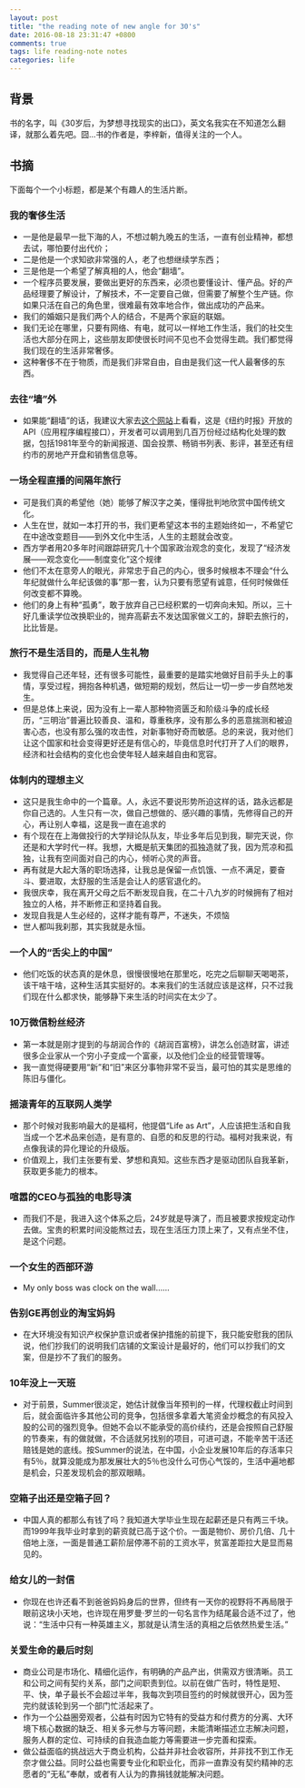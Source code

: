 ```yaml
---
layout: post
title: "the reading note of new angle for 30's"
date: 2016-08-18 23:31:47 +0800
comments: true
tags: life reading-note notes
categories: life
---
```


## 背景
书的名字，叫《30岁后，为梦想寻找现实的出口》，英文名我实在不知道怎么翻译，就那么着先吧。囧...书的作者是，李梓新，值得关注的一个人。

## 书摘
下面每个一个小标题，都是某个有趣人的生活片断。

### 我的奢侈生活
- 一是他是最早一批下海的人，不想过朝九晚五的生活，一直有创业精神，都想去试，哪怕要付出代价；
- 二是他是一个求知欲非常强的人，老了也想继续学东西；
- 三是他是一个希望了解真相的人，他会“翻墙”。
- 一个程序员要发展，要做出更好的东西来，必须也要懂设计、懂产品。好的产品经理要了解设计，了解技术，不一定要自己做，但需要了解整个生产链。你如果只活在自己的角色里，很难最有效率地合作，做出成功的产品来。
- 我们的婚姻只是我们两个人的结合，不是两个家庭的联姻。
- 我们无论在哪里，只要有网络、有电，就可以一样地工作生活，我们的社交生活也大部分在网上，这些朋友即使很长时间不见也不会觉得生疏。我们都觉得我们现在的生活非常奢侈。
- 这种奢侈不在于物质，而是我们非常自由，自由是我们这一代人最奢侈的东西。

### 去往“墙”外
- 如果能“翻墙”的话，我建议大家去[这个网站][1]上看看，这是《纽约时报》开放的API（应用程序编程接口），开发者可以调用到几百万份经过结构化处理的数据，包括1981年至今的新闻报道、国会投票、畅销书列表、影评，甚至还有纽约市的房地产开盘和销售信息等。

<!-- more -->

### 一场全程直播的间隔年旅行
- 可是我们真的希望他（她）能够了解汉字之美，懂得批判地欣赏中国传统文化。
- 人生在世，就如一本打开的书，我们更希望这本书的主题始终如一，不希望它在中途改变题目——到外文化中生活，人生的主题就会改变。
- 西方学者用20多年时间跟踪研究几十个国家政治观念的变化，发现了“经济发展——观念变化——制度变化”这个规律
- 他们不太在意旁人的眼光，非常忠于自己的内心，很多时候根本不理会“什么年纪就做什么年纪该做的事”那一套，认为只要有愿望有诚意，任何时候做任何改变都不算晚。
- 他们的身上有种“孤勇”，敢于放弃自己已经积累的一切奔向未知。所以，三十好几重读学位改换职业的，抛弃高薪去不发达国家做义工的，辞职去旅行的，比比皆是。

### 旅行不是生活目的，而是人生礼物
- 我觉得自己还年轻，还有很多可能性，最重要的是踏实地做好目前手头上的事情，享受过程，拥抱各种机遇，做短期的规划，然后让一切一步一步自然地发生。
- 但是总体上来说，因为没有上一辈人那种物资匮乏和阶级斗争的成长经历，“三明治”普遍比较善良、温和，尊重秩序，没有那么多的恶意揣测和被迫害心态，也没有那么强的攻击性，对新事物好奇而敏感。总的来说，我对他们让这个国家和社会变得更好还是有信心的，毕竟信息时代打开了人们的眼界，经济和社会结构的变化也会使年轻人越来越自由和宽容。

### 体制内的理想主义
- 这只是我生命中的一个篇章。人，永远不要说形势所迫这样的话，路永远都是你自己选的。人生只有一次，做自己想做的、感兴趣的事情，先修得自己的开心，再让别人幸福，这是我一直在追求的
- 有个现在在上海做投行的大学辩论队队友，毕业多年后见到我，聊完天说，你还是和大学时代一样。我想，大概是航天集团的孤独造就了我，因为荒凉和孤独，让我有空间面对自己的内心，倾听心灵的声音。
- 再有就是大起大落的职场选择，让我总是保留一点饥饿、一点不满足，要奋斗、要进取，太舒服的生活是会让人的感官退化的。
- 我很庆幸，我在离开父母之后不断发现自我，在二十八九岁的时候拥有了相对独立的人格，并不断修正和坚持着自我。
- 发现自我是人生必经的，这样才能有尊严，不迷失，不烦恼
- 世人都叫我刹那，其实我就是永恒。

### 一个人的“舌尖上的中国”
- 他们吃饭的状态真的是休息，很慢很慢地在那里吃，吃完之后聊聊天喝喝茶，该干啥干啥，这种生活其实挺好的。本来我们的生活就应该是这样，只不过我们现在什么都求快，能够静下来生活的时间实在太少了。

### 10万微信粉丝经济
- 第一本就是刚才提到的与胡润合作的《胡润百富榜》，讲怎么创造财富，讲述很多企业家从一个穷小子变成一个富豪，以及他们企业的经营管理等。
- 我一直觉得硬要用“新”和“旧”来区分事物非常不妥当，最可怕的其实是思维的陈旧与僵化。

### 摇滚青年的互联网人类学
- 那个时候对我影响最大的是福柯，他提倡“Life as Art”，人应该把生活和自我当成一个艺术品来创造，是有意的、自愿的和反思的行动。福柯对我来说，有点像我读的异化理论的升级版。
- 价值观上，我们主张要有爱、梦想和真知。这些东西才是驱动团队自我革新，获取更多能力的根本。

### 喧嚣的CEO与孤独的电影导演
- 而我们不是，我进入这个体系之后，24岁就是导演了，而且被要求按规定动作去做。宝贵的积累时间没能熬过去，现在生活压力顶上来了，又有点坐不住，是这个问题。

### 一个女生的西部环游
- My only boss was clock on the wall……

### 告别GE再创业的淘宝妈妈
- 在大环境没有知识产权保护意识或者保护措施的前提下，我只能安慰我的团队说，他们抄我们的说明我们店铺的文案设计是最好的，他们可以抄我们的文案，但是抄不了我们的服务。

### 10年没上一天班
- 对于前景，Summer很淡定，她估计就像当年预判的一样，代理权截止时间到后，就会面临许多其他公司的竞争，包括很多拿着大笔资金炒概念的有风投入股的公司的强烈竞争。但她不会以不能承受的高价续约，还是会按照自己舒服的节奏来，有的做就做，不合适就另找别的项目，可进可退，不能辛苦干活还赔钱是她的底线。按Summer的说法，在中国，小企业发展10年后的存活率只有5％，就算没能成为那发展壮大的5％也没什么可伤心气馁的，生活中遍地都是机会，只差发现机会的那双眼睛。

### 空箱子出还是空箱子回？
- 中国人真的都那么有钱了吗？我知道大学毕业生现在起薪还是只有两三千块。而1999年我毕业时拿到的薪资就已高于这个价。一面是物价、房价几倍、几十倍地上涨，一面是普通工薪阶层停滞不前的工资水平，贫富差距拉大是显而易见的。

### 给女儿的一封信
- 你现在也许还看不到爸爸妈妈身后的世界，但终有一天你的视野将不再局限于眼前这块小天地，也许现在用罗曼·罗兰的一句名言作为结尾最合适不过了，他说：“生活中只有一种英雄主义，那就是认清生活的真相之后依然热爱生活。”

### 关爱生命的最后时刻
- 商业公司是市场化、精细化运作，有明确的产品产出，供需双方很清晰。员工和公司之间有契约关系，部门之间职责到位。以前在做广告时，特性是短、平、快，单子最长不会超过半年，我每次到项目签约的时候就很开心，因为签完约就该轮到另一个部门忙活起来了。
- 作为一个公益圈旁观者，公益有时因为它特有的受益方和付费方的分离、大环境下核心数据的缺乏、相关多元参与方等问题，未能清晰描述立志解决问题，服务人群的定位、可持续的自我造血能力等需要进一步完善和探索。
- 做公益面临的挑战远大于商业机构，公益并非社会收容所，并非找不到工作无奈才做公益。同时公益也需要专业化和职业化，而非一直靠没有契约精神的志愿者的“无私”奉献，或者有人认为的靠捐钱就能解决问题。

[1]: http://developer.nytimes.com/
